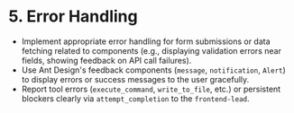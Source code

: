 # 5. Error Handling

*   Implement appropriate error handling for form submissions or data fetching related to components (e.g., displaying validation errors near fields, showing feedback on API call failures).
*   Use Ant Design's feedback components (`message`, `notification`, `Alert`) to display errors or success messages to the user gracefully.
*   Report tool errors (`execute_command`, `write_to_file`, etc.) or persistent blockers clearly via `attempt_completion` to the `frontend-lead`.